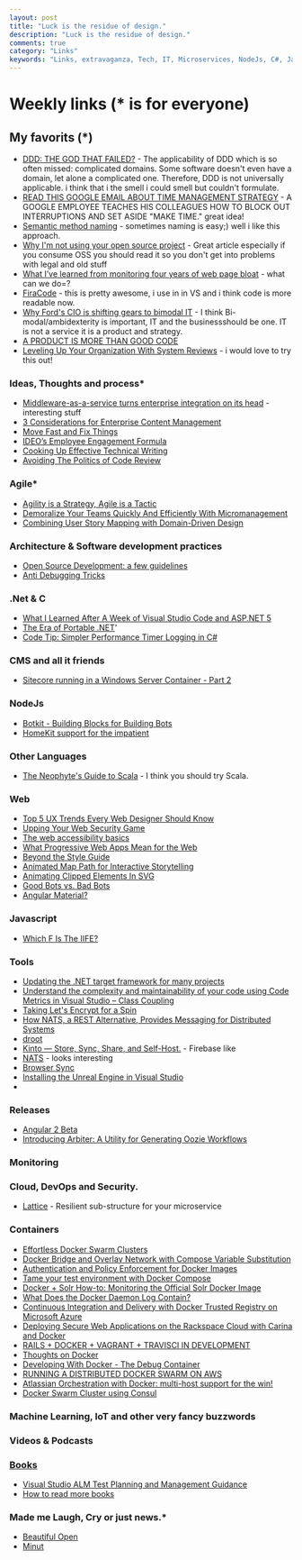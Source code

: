 ```yaml
---
layout: post
title: "Luck is the residue of design."
description: "Luck is the residue of design."
comments: true
category: "Links"
keywords: "Links, extravaganza, Tech, IT, Microservices, NodeJs, C#, Javascript, Solution architecture"
---
```

# Weekly links (* is for everyone) #


##   My favorits (*) ##
   * [DDD: THE GOD THAT FAILED?](http://engineering.laterooms.com/ddd-the-god-that-failed/) - The applicability of DDD which is so often missed: complicated domains. Some software doesn't even have a domain, let alone a complicated one. Therefore, DDD is not universally applicable. i think that i the smell i could smell but couldn't formulate.
   * [READ THIS GOOGLE EMAIL ABOUT TIME MANAGEMENT STRATEGY](http://www.fastcompany.com/3054571/work-smart/the-better-time-management-strategy-this-googler-taught-his-coworkers) - A GOOGLE EMPLOYEE TEACHES HIS COLLEAGUES HOW TO BLOCK OUT INTERRUPTIONS AND SET ASIDE "MAKE TIME." great idea!
   * [Semantic method naming](http://codelegance.com/semantic-method-naming/) - sometimes naming is easy;) well i like this approach.
   * [Why I'm not using your open source project](https://www.nczonline.net/blog/2015/12/why-im-not-using-your-open-source-project/) - Great article especially if you consume OSS you should read it so you don't get into problems with legal and old stuff
   * [What I’ve learned from monitoring four years of web page bloat](http://www.soasta.com/blog/page-bloat-2015-web-performance-monitoring/) - what can we do=?
   * [FiraCode](https://github.com/tonsky/FiraCode) - this is pretty awesome, i use in in VS and i think code is more readable now.
   * [Why Ford's CIO is shifting gears to bimodal IT](http://www.cio.com/article/3015360/it-strategy/why-fords-cio-is-shifting-gears-to-bimodal-it.html) - I think Bi-modal/ambidexterity is important, IT and the businessshould be one. IT is not a service it is a product and strategy.
   * [A PRODUCT IS MORE THAN GOOD CODE](http://engineering.laterooms.com/more-than-code/)
   * [Leveling Up Your Organization With System Reviews](https://codeascraft.com/2015/12/21/leveling-up-with-system-reviews/) - i would love to try this out!

###  Ideas, Thoughts and process* ###
   * [​Middleware-as-a-service turns enterprise integration on its head](http://www.reseller.co.nz/article/590705/middleware-as-a-service-turns-enterprise-integration-its-head/) - interesting stuff 
   * [3 Considerations for Enterprise Content Management](https://www.box.com/blog/3-considerations-enterprise-content-management/)
   * [Move Fast and Fix Things](http://githubengineering.com/move-fast/)
   * [IDEO’s Employee Engagement Formula](https://hbr.org/2015/12/ideos-employee-engagement-formula)
   * [Cooking Up Effective Technical Writing](https://24ways.org/2015/cooking-up-effective-technical-writing/)
   * [Avoiding The Politics of Code Review](http://blog.smartbear.com/code-review/avoiding-the-politics-of-code-review/)


### Agile* ###
  * [Agility is a Strategy, Agile is a Tactic](http://availagility.co.uk/2015/12/16/agility-is-a-strategy-agile-is-a-tactic/)
  * [Demoralize Your Teams Quickly And Efficiently With Micromanagement](http://www.stellman-greene.com/2010/11/29/demoralize-your-teams-quickly-and-efficiently-with-micromanagement/)
  * [Combining User Story Mapping with Domain-Driven Design](http://www.infoq.com/news/2015/12/user-story-mapping-ddd)
 
###  Architecture & Software development practices ###
  * [Open Source Development: a few guidelines](http://blog.codacy.com/2015/12/17/open-source-development-a-few-guidelines/#gs.BMirS68)
  * [Anti Debugging Tricks](http://textfiles.com/programming/antidbg.txt)

 
###  **.Net & C** ###
  * [What I Learned After A Week of Visual Studio Code and ASP.NET 5](http://www.khalidabuhakmeh.com/what-i-learned-after-a-week-of-visual-studio-code-and-asp-net-5)
  * [The Era of Portable .NET](http://developer.telerik.com/featured/the-era-of-portable-net/)'
  * [Code Tip: Simpler Performance Timer Logging in C#](http://pietschsoft.com/post/2015/12/17/Code-Tip-Simpler-Performance-Timer-Logging-in-C)

###  CMS and all it friends ###
  * [Sitecore running in a Windows Server Container - Part 2](http://invokecommand.net/posts/sitecore-and-windows-server-containers-part-2)

###  NodeJs ###
  * [Botkit - Building Blocks for Building Bots](https://github.com/howdyai/botkit)
  * [HomeKit support for the impatient](https://github.com/nfarina/homebridge)

###  Other Languages  ###
   * [The Neophyte's Guide to Scala](http://danielwestheide.com/scala/neophytes.html) - I think you should try Scala.

###  Web ###
  * [Top 5 UX Trends Every Web Designer Should Know](http://www.awwwards.com/top-5-ux-trends-every-web-designer-should-know.html)
  * [Upping Your Web Security Game](https://24ways.org/2015/upping-your-web-security-game/?)
  * [The web accessibility basics](https://www.marcozehe.de/2015/12/14/the-web-accessibility-basics/)
  * [What Progressive Web Apps Mean for the Web](http://developer.telerik.com/featured/what-progressive-web-apps-mean-for-the-web/)
  * [Beyond the Style Guide](https://24ways.org/2015/beyond-the-style-guide/)
  * [Animated Map Path for Interactive Storytelling](http://tympanus.net/codrops/2015/12/16/animated-map-path-for-interactive-storytelling/)
  * [Animating Clipped Elements In SVG](http://www.smashingmagazine.com/2015/12/animating-clipped-elements-svg/)
  * [Good Bots vs. Bad Bots](http://www.yottaa.com/company/blog/networking-and-security/verifying-legitimate-bot-traffic-is-that-really-google/)
  * [Angular Material?](https://material.angularjs.org/latest/)

###  Javascript  ###
  * [Which F Is The IIFE?](http://derickbailey.com/2015/12/14/which-f-is-the-iife/)
 
###  Tools ###
  * [Updating the .NET target framework for many projects](http://lennybacon.com/post/2015/12/12/updateing-the-net-target-framework-for-many-projects)
  * [Understand the complexity and maintainability of your code using Code Metrics in Visual Studio – Class Coupling](http://dailydotnettips.com/2015/12/15/understand-the-complexity-and-maintainability-of-your-code-using-code-metrics-in-visual-studio-class-coupling/)
  * [Taking Let's Encrypt for a Spin](https://timkadlec.com/2015/12/taking-lets-encrypt-for-a-spin/?)
  * [How NATS, a REST Alternative, Provides Messaging for Distributed Systems](http://thenewstack.io/nats-rest-alternative-provides-messaging-distributed-systems/?)
  * [droot](https://github.com/yuuki1/droot/blob/master/README.md)
  * [Kinto — Store, Sync, Share, and Self-Host.](http://kinto.readthedocs.org/en/latest/index.html) - Firebase like
  * [NATS](http://nats.io/) - looks interesting
  * [Browser Sync](https://visualstudiogallery.msdn.microsoft.com/5741a548-5179-4a77-ad96-fca71535774d)
  * [Installing the Unreal Engine in Visual Studio](http://blogs.msdn.com/b/visualstudio/archive/2015/12/15/installing-the-unreal-engine-in-visual-studio.aspx?WT.mc_id=DX_MVP4025064)
  * 
###  Releases ###
  * [Angular 2 Beta](http://angularjs.blogspot.dk/2015/12/angular-2-beta.html)
  * [Introducing Arbiter: A Utility for Generating Oozie Workflows](https://codeascraft.com/2015/12/16/introducing-arbiter-a-utility-for-generating-oozie-workflows/)
###  Monitoring  ###
 
###  Cloud, DevOps and Security.  ###
  * [Lattice](http://lattice.cf/) - Resilient sub-structure for your microservice
 
### Containers ###
  * [Effortless Docker Swarm Clusters ](https://ahmetalpbalkan.com/blog/docker-swarm-azure/)
  * [Docker Bridge and Overlay Network with Compose Variable Substitution](http://blog.arungupta.me/docker-bridge-overlay-network-compose-variable-substitution/)
  * [Authentication and Policy Enforcement for Docker Images](https://www.apcera.com/blog/authentication-and-policy-enforcement-docker-images)
  * [Tame your test environment with Docker Compose](http://blog.circleci.com/tame-your-test-environment-with-docker-compose)
  * [Docker + Solr How-to: Monitoring the Official Solr Docker Image](http://blog.sematext.com/2015/12/09/docker-solr-monitoring)
  * [What Does the Docker Daemon Log Contain?](https://www.loggly.com/blog/what-does-the-docker-daemon-log-contain/)
  * [Continuous Integration and Delivery with Docker Trusted Registry on Microsoft Azure](http://manesh.me/2015/11/15/continuous-integration-and-delivery-with-docker-trusted-registry-on-microsoft-azure)
  * [Deploying Secure Web Applications on the Rackspace Cloud with Carina and Docker](https://getcarina.com/blog/deploying-secure-web-applications-rackspace-cloud-carina-docker/)
  * [RAILS + DOCKER + VAGRANT + TRAVISCI IN DEVELOPMENT](http://levvel.io/blog-post/rails-docker-development-devops)
  * [Thoughts on Docker](https://blog.devgordon.com/thoughts-on-docker)
  * [Developing With Docker - The Debug Container](http://www.alexecollins.com/developing-with-docker-debug-container/)
  * [RUNNING A DISTRIBUTED DOCKER SWARM ON AWS](http://levvel.io/blog-post/running-distributed-docker-swarm-on-aws/)
  * [Atlassian Orchestration with Docker: multi-host support for the win!](https://developer.atlassian.com/blog/2015/12/atlassian-docker-orchestration/)
  * [Docker Swarm Cluster using Consul](http://www.javacodegeeks.com/2015/12/docker-swarm-cluster-using-consul.html)


### Machine Learning, IoT and other very fancy buzzwords ###

 
###  Videos & Podcasts ###
 
###  [Books]()  ###
  * [Visual Studio ALM Test Planning and Management Guidance](https://vsartestreleaseguide.codeplex.com/releases/view/615717)
  * [How to read more books](http://verraes.net/2012/12/how-to-read-more-books/)
###  Made me Laugh, Cry or just news.* ###
  * [Beautiful Open](http://beautifulopen.com/)
  * [Minut](https://minut.com/index.html)